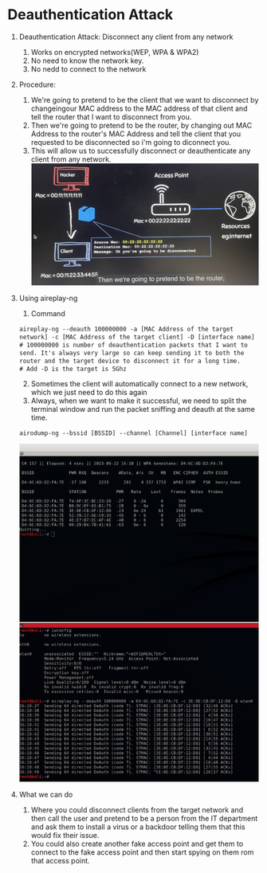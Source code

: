 # Deauthentication Attack

1. Deauthentication Attack: Disconnect any client from any network
    1. Works on encrypted networks(WEP, WPA & WPA2)
    2. No need to know the network key.
    3. No nedd to connect to the network

2. Procedure: 
    1. We're going to pretend to be the client that we want to disconnect by changeingour MAC address to the MAC address of that client and tell the router that I want to disconnect from you.
    2. Then we're going to pretend to be the router, by changing out MAC Address to the router's MAC Address and tell the client that you requested to be disconnected so i'm going to diconnect you.
    3. This will allow us to successfully disconnect or deauthenticate any client from any network.
![Precedure](./pic/2_4_1.jpg)

3. Using aireplay-ng
    1. Command
    ```
    aireplay-ng --deauth 100000000 -a [MAC Address of the target network] -c [MAC Address of the target client] -D [interface name]
    # 100000000 is number of deauthentication packets that I want to send. It's always very large so can keep sending it to both the router and the target device to disconnect it for a long time.
    # Add -D is the target is 5Ghz
    ```
    2. Sometimes the client will automatically connect to a new network, which we just need to do this again
    3. Always, when we want to make it successful, we need to split the terminal window and run the packet sniffing and deauth at the same time.
    ```
    airodump-ng --bssid [BSSID] --channel [Channel] [interface name]
    ```
    ![Result](./pic/2_4_2.png)

4. What we can do
    1. Where you could disconnect clients from the target network and then call the user and pretend to be a person from the IT department and ask them to install a virus or a backdoor telling them that this would fix their issue.
    2. You could also create another fake access point and get them to connect to the fake access point and then start spying on them rom that access point.